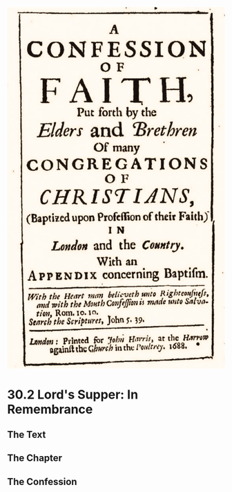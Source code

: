 <img class="intro-right" src="art-1689.png">

# 30.2 Lord's Supper: In Remembrance

## The Text

## The Chapter

## The Confession

